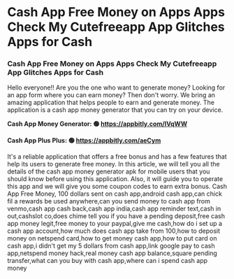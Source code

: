 # Cash App Free Money on Apps Apps Check My Cutefreeapp App Glitches Apps for Cash

### Cash App Free Money on Apps Apps Check My Cutefreeapp App Glitches Apps for Cash

Hello everyone!! Are you the one who want to generate money? Looking for an app form where you can earn money? Then don't worry. We bring an amazing application that helps people to earn and generate money. The application is a cash app money generator that you can try on your device.

<strong>Cash App Money Generator: 🟢 https://appbitly.com/IVqWW
</strong>

<strong>Cash App Plus Plus: 🟢 https://appbitly.com/aeCym
</strong>

It's a reliable application that offers a free bonus and has a few features that help its users to generate free money. In this article, we will tell you all the details of the cash app money generator apk for mobile users that you should know before using this application. Also, it will guide you to operate this app and we will give you some coupon codes to earn extra bonus. Cash App Free Money, 100 dollars sent on cash app,android cash app,can chick fil a rewards be used anywhere,can you send money to cash app from venmo,cash app cash back,cash app india,cash app reminder text,cash in out,cashslot co,does chime tell you if you have a pending deposit,free cash app money legit,free money to your paypal,give me cash,how do i set up a cash app account,how much does cash app take from 100,how to deposit money on netspend card,how to get money cash app,how to put card on cash app,i didn't get my 5 dollars from cash app,link google pay to cash app,netspend money hack,real money cash app balance,square pending transfer,what can you buy with cash app,where can i spend cash app money
